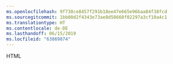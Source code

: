 ```yaml
---
ms.openlocfilehash: 9f738ce8457f291b18ee47e665e96baa84f38fcd
ms.sourcegitcommit: 1bb00d2f4343e73ae8d58668f02297a3cf10a4c1
ms.translationtype: HT
ms.contentlocale: de-DE
ms.lasthandoff: 06/15/2019
ms.locfileid: "63869874"
---
```

HTML
